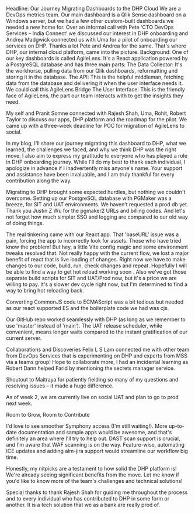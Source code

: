 Headline: Our Journey Migrating Dashboards to the DHP Cloud
We are a DevOps metrics team. Our main dashboard is a Qlik Sense dashboard on a Windows server, but we had a few other custom-built dashboards we needed a new home for. 
Over an informal call with Pete ‘CTO DevOps Services – India Connect’ we discussed our interest in DHP onboarding and Andrea Madgwick connected us with Uma for a pilot of onboarding our services on DHP. Thanks a lot Pete and Andrea for the same.
That's where DHP, our internal cloud platform, came into the picture.
Background: One of our key dashboards is called AgileLens. It's a React application powered by a PostgreSQL database and has three main parts:
The Data Collector: It's the workhorse, pulling data from our Qlik dashboards, reformatting and storing it in the database.
The API: This is the helpful middleman, fetching data from the database and delivering it when the user interface needs it. We could call this AgileLens Bridge
The User Interface: This is the friendly face of AgileLens, the part our team interacts with to get the insights they need.

My self and Pranit Somne connected with Rajesh Shah, Uma, Rohit, Robert Taylor to discuss our apps, DHP platform and the roadmap for the pilot. We came up with a three-week deadline for POC for migration of AgileLens to social.

In my blog, I'll share our journey migrating this dashboard to DHP, what we learned, the challenges we faced, and why we think DHP was the right move. I also aim to express my gratitude to everyone who has played a role in DHP onboarding journey. While I'll do my best to thank each individual, I apologize in advance if I inadvertently miss anyone's name. Your support and assistance have been invaluable, and I am truly thankful for every contribution along the way.

Migrating to DHP brought some expected hurdles, but nothing we couldn't overcome. Setting up our PostgreSQL database with PGMaker was a breeze, for SIT and UAT environments. We haven’t requested a prod db yet. Thank you Justin Z Wu for the pgmaker2 URLs and billing codes.  And let's not forget how much simpler SSO and logging are compared to our old way of doing things.

The real tinkering came with our React app.  That 'baseURL' issue was a pain, forcing the app to incorrectly look for assets. Those who have tried know the problem!  But hey, a little Vite config magic and some environment tweaks resolved that. Not really happy with the current flow, we lost a major benefit of react that is live loading of changes. Right now we have to make changes to our code, build, run, check changes and repeat. Hopefully I will be able to find a way to get hot reload working soon . Also we've got those separate build scripts for SIT and UAT/Prod now, but it's a price we are willing to pay. It's a slower dev cycle right now, but I'm determined to find a way to bring hot reloading back.

Converting CommonJS code to ECMAScript was a bit tedious but needed as our react supported ES and the boilerplate code we had was cjs.

Our GitHub repo worked seamlessly with DHP (as long as we remember to use 'master' instead of ‘main’). The UAT release scheduler, while convenient, means longer waits compared to the instant gratification of our current server. 

Collaborations and Discoveries
Felix L S Lam connected me with other team from DevOps Services that is experimenting on DHP and experts from MSS via a teams group!  Hope to collaborate more, I had an incidental learning as Robert Dann helped Farid by mentioning the secrets manager service.  

Shoutout to Maitraya for patiently fielding so many of my questions and resolving issues – it made a huge difference.

As of week 2, we are currently live on social UAT and plan to go to prod next week.

Room to Grow, Room to Contribute

I'd love to see smoother Symphony access (I'm still waiting!). More up-to-date documentation and sample apps would be awesome, and that's definitely an area where I'll try to help out. DAST scan support is crucial, and I'm aware that WAF scanning is on the way. Feature-wise, automating ICE updates and adding alm-jira support would streamline our workflow big time.

Honestly, my nitpicks are a testament to how solid the DHP platform is! We're already seeing significant benefits from the move.
Let me know if you'd like to know more of the team's challenges and technical solutions!

Special thanks to thank Rajesh Shah for guiding me throughout the process and to every individual who has contributed to DHP in some form or another. It is a tech solution that we as a bank are really prod of.
